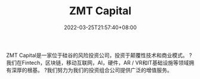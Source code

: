 ﻿---
weight: 
title: "ZMT Capital"
description: "ZMT Capital是一家位于硅谷的风险投资公司，投资于颠覆性技术和商业模式"
date: 2022-03-25T21:57:40+08:00
lastmod: 2022-03-25T16:45:40+08:00
draft: false
authors: ["Metabd"]
featuredImage: "zmt-capital.jpg"
link: ""
tags: ["投资机构","ZMT Capital"]
categories: ["navigation"]
navigation: ["投资机构"]
lightgallery: true
toc: true
pinned: false
recommend: false
recommend1: false
---
ZMT Capital是一家位于硅谷的风险投资公司，投资于颠覆性技术和商业模式。 ?我们在Fintech，区块链，移动互联网，AI，硬件，AR / VR和IT基础设施等领域拥有深厚的根基。 ?我们努力为我们的投资组合公司提供广泛的增值服务。
